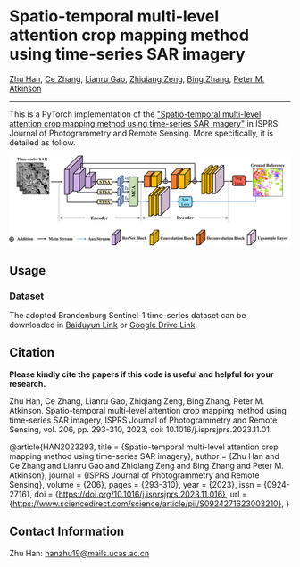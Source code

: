 # Spatio-temporal multi-level attention crop mapping method using time-series SAR imagery
[Zhu Han](https://scholar.google.com/citations?user=AtmD3QUAAAAJ&hl=zh-CN&oi=sra), [Ce Zhang](https://scholar.google.com/citations?user=1BGDL6kAAAAJ&hl=zh-CN&oi=sra), [Lianru Gao](https://scholar.google.com/citations?user=La-8gLMAAAAJ&hl=zh-CN&oi=sra), [Zhiqiang Zeng](https://scholar.google.com/citations?user=rKfw-PkAAAAJ&hl=zh-CN), [Bing Zhang](https://scholar.google.com/citations?user=nHup8tQAAAAJ&hl=zh-CN), [Peter M. Atkinson](https://scholar.google.com/citations?user=SK8kZ9cAAAAJ&hl=zh-CN)

___________
This is a PyTorch implementation of the ["Spatio-temporal multi-level attention crop mapping method using time-series SAR imagery"](https://www.sciencedirect.com/science/article/pii/S0924271623003210) in ISPRS Journal of Photogrammetry and Remote Sensing. More specifically, it is detailed as follow.

![alt text](./STMA.png)

Usage
---------------------
### Dataset
The adopted Brandenburg Sentinel-1 time-series dataset can be downloaded in [Baiduyun Link](https://pan.baidu.com/s/1g0e9toTicVlyuhdSWF2wXg?pwd=6fqa) or [Google Drive Link](https://drive.google.com/drive/folders/177uZK8VwIcCiBspsfs4GoXxUavP4uA2p?usp=drive_link).

Citation
---------------------

**Please kindly cite the papers if this code is useful and helpful for your research.**

Zhu Han, Ce Zhang, Lianru Gao, Zhiqiang Zeng, Bing Zhang, Peter M. Atkinson. Spatio-temporal multi-level attention crop mapping method using time-series SAR imagery, ISPRS Journal of Photogrammetry and Remote Sensing, vol. 206, pp. 293-310, 2023, doi: 10.1016/j.isprsjprs.2023.11.01.

  @article{HAN2023293,
  title = {Spatio-temporal multi-level attention crop mapping method using time-series SAR imagery},
  author = {Zhu Han and Ce Zhang and Lianru Gao and Zhiqiang Zeng and Bing Zhang and Peter M. Atkinson},
  journal = {ISPRS Journal of Photogrammetry and Remote Sensing},
  volume = {206},
  pages = {293-310},
  year = {2023},
  issn = {0924-2716},
  doi = {https://doi.org/10.1016/j.isprsjprs.2023.11.016},
  url = {https://www.sciencedirect.com/science/article/pii/S0924271623003210},
  }
  
Contact Information
---------------------
Zhu Han: hanzhu19@mails.ucas.ac.cn

